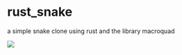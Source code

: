 # rust_snake
a simple snake clone using rust and the library macroquad

![](https://github.com/ZacharyGillmore/rust_snake/blob/master/snake_outofbounds.gif)
